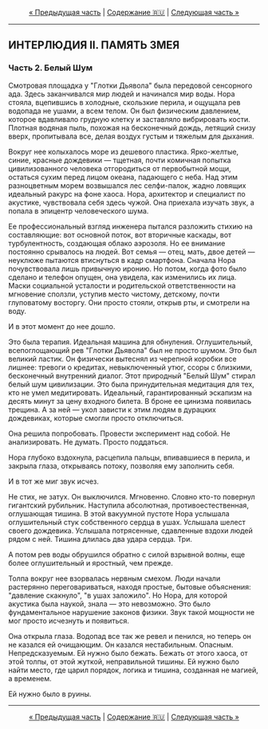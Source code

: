 <!-- НАВИГАЦИЯ -->
<p align="center">
  <a href="./01-chast-proekt-orfey.md">&laquo; Предыдущая часть</a> | <a href="../../../README.md#ru">Содержание 🇷🇺</a> | <a href="./03-chast-propoved-v-kamne.md">Следующая часть &raquo;</a>
</p>
<hr>

## ИНТЕРЛЮДИЯ II. ПАМЯТЬ ЗМЕЯ
### Часть 2. Белый Шум

Смотровая площадка у "Глотки Дьявола" была передовой сенсорного ада. Здесь заканчивался мир людей и начинался мир воды. Нора стояла, вцепившись в холодные, скользкие перила, и ощущала рев водопада не ушами, а всем телом. Он был физическим давлением, которое вдавливало грудную клетку и заставляло вибрировать кости. Плотная водяная пыль, похожая на бесконечный дождь, летящий снизу вверх, пропитывала все, делая воздух густым и тяжелым для дыхания.

Вокруг нее колыхалось море из дешевого пластика. Ярко-желтые, синие, красные дождевики — тщетная, почти комичная попытка цивилизованного человека отгородиться от первобытной мощи, остаться сухим перед лицом океана, падающего с неба. Над этим разноцветным морем возвышался лес селфи-палок, жадно ловящих идеальный ракурс на фоне хаоса. Нора, архитектор и специалист по акустике, чувствовала себя здесь чужой. Она приехала изучать звук, а попала в эпицентр человеческого шума.

Ее профессиональный взгляд инженера пытался разложить стихию на составляющие: вот основной поток, вот вторичные каскады, вот турбулентность, создающая облако аэрозоля. Но ее внимание постоянно срывалось на людей. Вот семья — отец, мать, двое детей — неуклюже пытаются втиснуться в кадр смартфона. Сначала Нора почувствовала лишь привычную иронию. Но потом, когда фото было сделано и телефон опущен, она увидела, как изменились их лица. Маски социальной усталости и родительской ответственности на мгновение сползли, уступив место чистому, детскому, почти глуповатому восторгу. Они просто стояли, открыв рты, и смотрели на воду.

И в этот момент до нее дошло.

Это была терапия. Идеальная машина для обнуления. Оглушительный, всепоглощающий рев "Глотки Дьявола" был не просто шумом. Это был великий ластик. Он физически вытеснял из черепной коробки все лишнее: тревоги о кредитах, невыключенный утюг, ссоры с близкими, бесконечный внутренний диалог. Этот природный "Белый Шум" стирал белый шум цивилизации. Это была принудительная медитация для тех, кто не умел медитировать. Идеальный, гарантированный эскапизм на десять минут за цену входного билета. В броне ее цинизма появилась трещина. А за ней — укол зависти к этим людям в дурацких дождевиках, которые смогли просто отключиться.

Она решила попробовать. Провести эксперимент над собой. Не анализировать. Не думать. Просто поддаться.

Нора глубоко вздохнула, расцепила пальцы, впивавшиеся в перила, и закрыла глаза, открываясь потоку, позволяя ему заполнить себя.

И в тот же миг звук исчез.

Не стих, не затух. Он выключился. Мгновенно. Словно кто-то повернул гигантский рубильник. Наступила абсолютная, противоестественная, оглушающая тишина. В этой вакуумной пустоте Нора услышала оглушительный стук собственного сердца в ушах. Услышала шелест своего дождевика. Услышала потрясенные, сдавленные вздохи людей рядом с ней. Тишина длилась два удара сердца. Три.

А потом рев воды обрушился обратно с силой взрывной волны, еще более оглушительный и яростный, чем прежде.

Толпа вокруг нее взорвалась нервным смехом. Люди начали растерянно переговариваться, находя простые, бытовые объяснения: "давление скакнуло", "в ушах заложило". Но Нора, для которой акустика была наукой, знала — это невозможно. Это было фундаментальное нарушение законов физики. Звук такой мощности не мог просто исчезнуть и появиться.

Она открыла глаза. Водопад все так же ревел и пенился, но теперь он не казался ей очищающим. Он казался нестабильным. Опасным. Непредсказуемым. Ей нужно было бежать. Бежать от этого хаоса, от этой толпы, от этой жуткой, неправильной тишины. Ей нужно было найти место, где царил порядок, логика и тишина, созданная не магией, а временем.

Ей нужно было в руины.

<hr>
<p align="center">
  <a href="./01-chast-proekt-orfey.md">&laquo; Предыдущая часть</a> | <a href="../../../README.md#ru">Содержание 🇷🇺</a> | <a href="./03-chast-propoved-v-kamne.md">Следующая часть &raquo;</a>
</p>